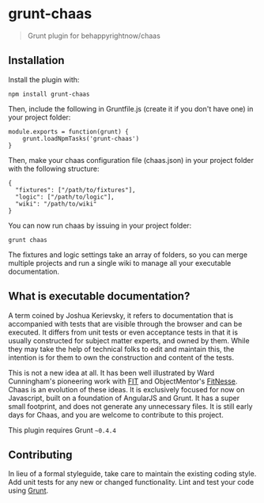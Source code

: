 # grunt-chaas

> Grunt plugin for behappyrightnow/chaas

## Installation

Install the plugin with:
```shell
npm install grunt-chaas 
```

Then, include the following in Gruntfile.js (create it if you don't have one) in your project folder:

```shell
module.exports = function(grunt) {
    grunt.loadNpmTasks('grunt-chaas')
}
```
Then, make your chaas configuration file (chaas.json) in your project folder with the following structure:
```shell
{
  "fixtures": ["/path/to/fixtures"],
  "logic": ["/path/to/logic"],
  "wiki": "/path/to/wiki"
}
```

You can now run chaas by issuing in your project folder:
```shell
grunt chaas
```

The fixtures and logic settings take an array of folders, so you can merge multiple projects and run a single wiki to manage all your executable documentation.

## What is executable documentation?
A term coined by Joshua Kerievsky, it refers to documentation that is accompanied with tests that are visible through the browser and can be executed. It differs from unit tests or even acceptance tests in that it is usually constructed for subject matter experts, and owned by them. While they may take the help of technical folks to edit and maintain this, the intention is for them to own the construction and content of the tests. 

This is not a new idea at all. It has been well illustrated by Ward Cunningham's pioneering work with [FIT](http://fit.c2.com) and ObjectMentor's [FitNesse](http://fitnesse.org). Chaas is an evolution of these ideas. It is exclusively focused for now on Javascript, built on a foundation of AngularJS and Grunt. It has a super small footprint, and does not generate any unnecessary files. It is still early days for Chaas, and you are welcome to contribute to this project.

This plugin requires Grunt `~0.4.4`

## Contributing
In lieu of a formal styleguide, take care to maintain the existing coding style. Add unit tests for any new or changed functionality. Lint and test your code using [Grunt](http://gruntjs.com/).
